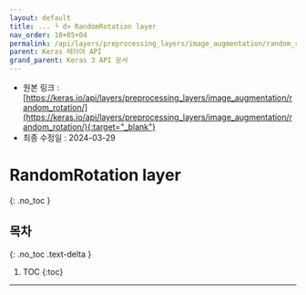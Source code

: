 ```yaml
---
layout: default
title: ... └ d> RandomRotation layer
nav_order: 10+05+04
permalink: /api/layers/preprocessing_layers/image_augmentation/random_rotation/
parent: Keras 레이어 API
grand_parent: Keras 3 API 문서
---
```


* 원본 링크 : [https://keras.io/api/layers/preprocessing_layers/image_augmentation/random_rotation/](https://keras.io/api/layers/preprocessing_layers/image_augmentation/random_rotation/){:target="_blank"}
* 최종 수정일 : 2024-03-29

# RandomRotation layer
{: .no_toc }

## 목차
{: .no_toc .text-delta }

1. TOC
{:toc}

---
